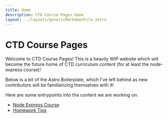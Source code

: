 ```yaml
---
title: Home
description: CTD Course Pages Home
layout: ../layouts/genericMarkdownFile.astro
---
```


# CTD Course Pages

Welcome to CTD Course Pages! This is a heavily WIP website which will
become the future home of CTD curriculum content (for at least the
node-express course)!

Below is a bit of the Astro Boilerplate, which I've left behind as new
contributors will be familiarizing themselves with it!

Here are some entrypoints into the content we are working on:

- [Node Express Course](/node-express/home)
- [Homework Tips](/general/homework-tips)
